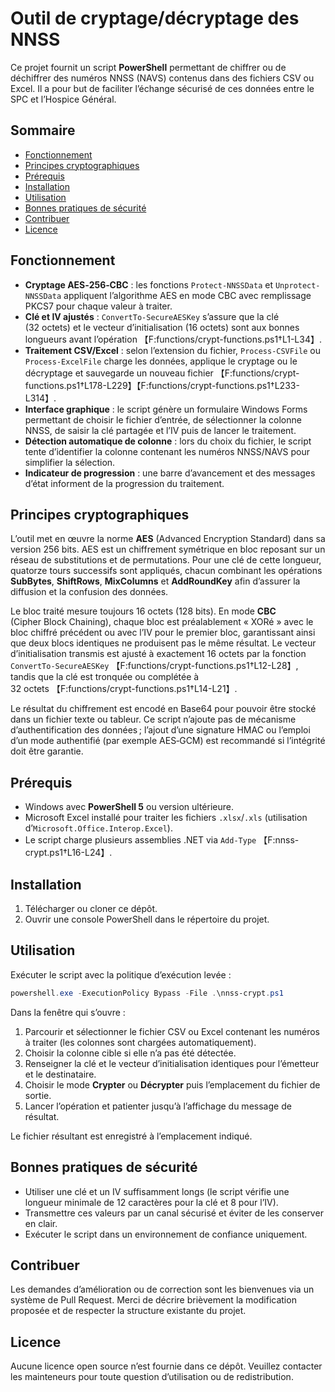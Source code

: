 # Outil de cryptage/décryptage des NNSS

Ce projet fournit un script **PowerShell** permettant de chiffrer ou de déchiffrer des numéros NNSS (NAVS) contenus dans des fichiers CSV ou Excel. Il a pour but de faciliter l’échange sécurisé de ces données entre le SPC et l’Hospice Général.

## Sommaire
- [Fonctionnement](#fonctionnement)
- [Principes cryptographiques](#principes-cryptographiques)
- [Prérequis](#prérequis)
- [Installation](#installation)
- [Utilisation](#utilisation)
- [Bonnes pratiques de sécurité](#bonnes-pratiques-de-sécurité)
- [Contribuer](#contribuer)
- [Licence](#licence)

## Fonctionnement
- **Cryptage AES‑256‑CBC** : les fonctions `Protect-NNSSData` et `Unprotect-NNSSData` appliquent l’algorithme AES en mode CBC avec remplissage PKCS7 pour chaque valeur à traiter.
- **Clé et IV ajustés** : `ConvertTo-SecureAESKey` s’assure que la clé (32 octets) et le vecteur d’initialisation (16 octets) sont aux bonnes longueurs avant l’opération 【F:functions/crypt-functions.ps1†L1-L34】.
- **Traitement CSV/Excel** : selon l’extension du fichier, `Process-CSVFile` ou `Process-ExcelFile` charge les données, applique le cryptage ou le décryptage et sauvegarde un nouveau fichier 【F:functions/crypt-functions.ps1†L178-L229】【F:functions/crypt-functions.ps1†L233-L314】.
- **Interface graphique** : le script génère un formulaire Windows Forms permettant de choisir le fichier d’entrée, de sélectionner la colonne NNSS, de saisir la clé partagée et l’IV puis de lancer le traitement.
- **Détection automatique de colonne** : lors du choix du fichier, le script tente d’identifier la colonne contenant les numéros NNSS/NAVS pour simplifier la sélection.
- **Indicateur de progression** : une barre d’avancement et des messages d’état informent de la progression du traitement.

## Principes cryptographiques
L’outil met en œuvre la norme **AES** (Advanced Encryption Standard) dans sa
version 256 bits. AES est un chiffrement symétrique en bloc reposant sur un
réseau de substitutions et de permutations. Pour une clé de cette longueur,
quatorze tours successifs sont appliqués, chacun combinant les opérations
**SubBytes**, **ShiftRows**, **MixColumns** et **AddRoundKey** afin d’assurer la
diffusion et la confusion des données.

Le bloc traité mesure toujours 16 octets (128 bits). En mode **CBC**
(Cipher Block Chaining), chaque bloc est préalablement « XORé » avec le bloc
chiffré précédent ou avec l’IV pour le premier bloc, garantissant ainsi que deux
blocs identiques ne produisent pas le même résultat. Le vecteur d’initialisation
transmis est ajusté à exactement 16 octets par la fonction
`ConvertTo-SecureAESKey` 【F:functions/crypt-functions.ps1†L12-L28】, tandis que la
clé est tronquée ou complétée à 32 octets 【F:functions/crypt-functions.ps1†L14-L21】.

Le résultat du chiffrement est encodé en Base64 pour pouvoir être stocké dans un
fichier texte ou tableur. Ce script n’ajoute pas de mécanisme d’authentification
des données ; l’ajout d’une signature HMAC ou l’emploi d’un mode authentifié
(par exemple AES‑GCM) est recommandé si l’intégrité doit être garantie.

## Prérequis
- Windows avec **PowerShell 5** ou version ultérieure.
- Microsoft Excel installé pour traiter les fichiers `.xlsx`/`.xls` (utilisation d’`Microsoft.Office.Interop.Excel`).
- Le script charge plusieurs assemblies .NET via `Add-Type` 【F:nnss-crypt.ps1†L16-L24】.

## Installation
1. Télécharger ou cloner ce dépôt.
2. Ouvrir une console PowerShell dans le répertoire du projet.

## Utilisation
Exécuter le script avec la politique d’exécution levée :

```powershell
powershell.exe -ExecutionPolicy Bypass -File .\nnss-crypt.ps1
```

Dans la fenêtre qui s’ouvre :
1. Parcourir et sélectionner le fichier CSV ou Excel contenant les numéros à traiter (les colonnes sont chargées automatiquement).
2. Choisir la colonne cible si elle n’a pas été détectée.
3. Renseigner la clé et le vecteur d’initialisation identiques pour l’émetteur et le destinataire.
4. Choisir le mode **Crypter** ou **Décrypter** puis l’emplacement du fichier de sortie.
5. Lancer l’opération et patienter jusqu’à l’affichage du message de résultat.

Le fichier résultant est enregistré à l’emplacement indiqué.

## Bonnes pratiques de sécurité
- Utiliser une clé et un IV suffisamment longs (le script vérifie une longueur minimale de 12 caractères pour la clé et 8 pour l’IV).
- Transmettre ces valeurs par un canal sécurisé et éviter de les conserver en clair.
- Exécuter le script dans un environnement de confiance uniquement.

## Contribuer
Les demandes d’amélioration ou de correction sont les bienvenues via un système de Pull Request. Merci de décrire brièvement la modification proposée et de respecter la structure existante du projet.

## Licence
Aucune licence open source n’est fournie dans ce dépôt. Veuillez contacter les mainteneurs pour toute question d’utilisation ou de redistribution.

